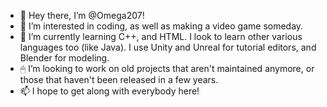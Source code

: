 - 👋 Hey there, I’m @Omega207!
- 👀 I’m interested in coding, as well as making a video game someday.
- 🌱 I’m currently learning C++, and HTML. I look to learn other various languages too (like Java). I use Unity and Unreal for tutorial editors, and Blender for modeling.
- 🖱 I’m looking to work on old projects that aren't maintained anymore, or those that haven't been released in a few years.
- 📫 I hope to get along with everybody here!
<!---
Omega207/Omega207 is a ✨ special ✨ repository because its `README.md` (this file) appears on your GitHub profile.
You can click the Preview link to take a look at your changes.
--->
